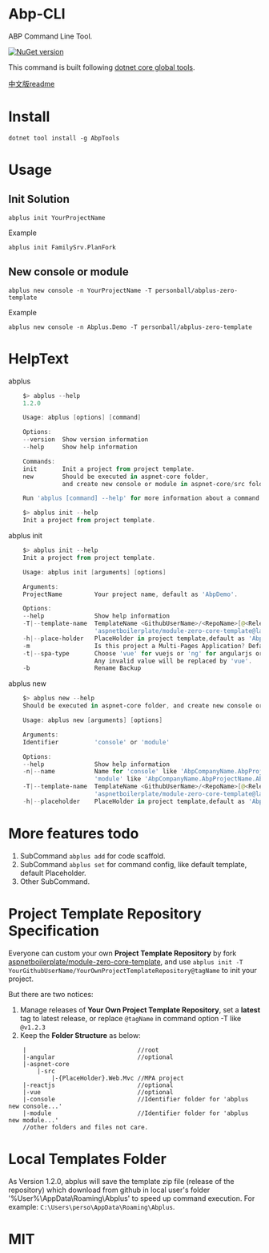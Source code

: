 # Abp-CLI

ABP Command Line Tool.  

[![NuGet version](https://badge.fury.io/nu/AbpTools.svg)](https://badge.fury.io/nu/AbpTools)

This command is built following [dotnet core global tools](https://docs.microsoft.com/zh-cn/dotnet/core/tools/global-tools).  

[中文版readme](https://github.com/personball/Abp-CLI/wiki)

# Install

    dotnet tool install -g AbpTools

# Usage

## Init Solution

    abplus init YourProjectName

Example

    abplus init FamilySrv.PlanFork

## New console or module

    abplus new console -n YourProjectName -T personball/abplus-zero-template

Example

    abplus new console -n Abplus.Demo -T personball/abplus-zero-template

# HelpText

abplus

```powershell
    $> abplus --help
    1.2.0

    Usage: abplus [options] [command]

    Options:
    --version  Show version information
    --help     Show help information

    Commands:
    init       Init a project from project template.  
    new        Should be executed in aspnet-core folder,   
               and create new console or module in aspnet-core/src folder.

    Run 'abplus [command] --help' for more information about a command.

    $> abplus init --help
    Init a project from project template.
```

abplus init

```powershell
    $> abplus init --help
    Init a project from project template.

    Usage: abplus init [arguments] [options]

    Arguments:
    ProjectName         Your project name, default as 'AbpDemo'.

    Options:
    --help              Show help information
    -T|--template-name  TemplateName <GithubUserName>/<RepoName>[@<ReleaseTag>], default as 
                        'aspnetboilerplate/module-zero-core-template@latest'.
    -h|--place-holder   PlaceHolder in project template,default as 'AbpCompanyName.AbpProjectName'.
    -m                  Is this project a Multi-Pages Application? Default as false.
    -t|--spa-type       Choose 'vue' for vuejs or 'ng' for angularjs or 'react' for reactjs.
                        Any invalid value will be replaced by 'vue'.
    -b                  Rename Backup
```

abplus new

```powershell
    $> abplus new --help
    Should be executed in aspnet-core folder, and create new console or module in aspnet-core/src folder.

    Usage: abplus new [arguments] [options]

    Arguments:
    Identifier          'console' or 'module'

    Options:
    --help              Show help information
    -n|--name           Name for 'console' like 'AbpCompanyName.AbpProjectName' or for   
                        'module' like 'AbpCompanyName.AbpProjectName.AbpModuleName'
    -T|--template-name  TemplateName <GithubUserName>/<RepoName>[@<ReleaseTag>], default as 
                        'aspnetboilerplate/module-zero-core-template@latest'.
    -h|--placeholder    PlaceHolder in project template,default as 'AbpCompanyName.AbpProjectName'.
```

# More features todo

1. SubCommand `abplus add` for code scaffold. 
1. SubCommand `abplus set` for command config, like default template, default Placeholder. 
1. Other SubCommand.

# Project Template Repository Specification

Everyone can custom your own **Project Template Repository** by fork [aspnetboilerplate/module-zero-core-template](https://github.com/aspnetboilerplate/module-zero-core-template), and use `abplus init -T YourGithubUserName/YourOwnProjectTemplateRepository@tagName` to init your project.  

But there are two notices:

1. Manage releases of **Your Own Project Template Repository**, set a **latest** tag to latest release, or replace `@tagName` in command option -T like `@v1.2.3`  
1. Keep the **Folder Structure** as below:

```
    |                               //root
    |-angular                       //optional  
    |-aspnet-core  
        |-src  
            |-{PlaceHolder}.Web.Mvc //MPA project  
    |-reactjs                       //optional  
    |-vue                           //optional  
    |-console                       //Identifier folder for 'abplus new console...'
    |-module                        //Identifier folder for 'abplus new module...'
    //other folders and files not care.  
```

# Local Templates Folder

As Version 1.2.0, abplus will save the template zip file (release of the repository) which download from github in local user's folder  '%User%\AppData\Roaming\Abplus' to speed up command execution. For example: `C:\Users\perso\AppData\Roaming\Abplus`.

# MIT
